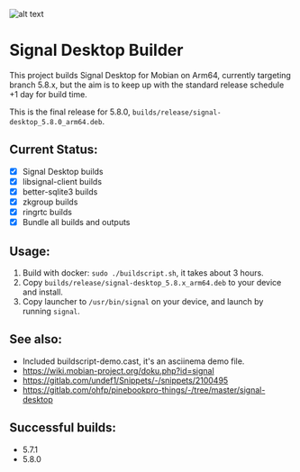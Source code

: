 ![alt text](https://signal.org/assets/header/logo-f7ef605fe417d5520d38d546b3b774b4261c75220b9904da4d8b2ffc19a761ff.png)

# Signal Desktop Builder

This project builds Signal Desktop for Mobian on Arm64, currently targeting branch 5.8.x,
but the aim is to keep up with the standard release schedule +1 day for build time.

This is the final release for 5.8.0, `builds/release/signal-desktop_5.8.0_arm64.deb`.

## Current Status:
* [x] Signal Desktop builds
* [x] libsignal-client builds
* [x] better-sqlite3 builds
* [x] zkgroup builds
* [x] ringrtc builds
* [x] Bundle all builds and outputs

## Usage:
1. Build with docker: `sudo ./buildscript.sh`, it takes about 3 hours.
2. Copy `builds/release/signal-desktop_5.8.x_arm64.deb` to your device and install.
3. Copy launcher to `/usr/bin/signal` on your device, and launch by running `signal`.

## See also:
* Included buildscript-demo.cast, it's an asciinema demo file.
* https://wiki.mobian-project.org/doku.php?id=signal
* https://gitlab.com/undef1/Snippets/-/snippets/2100495
* https://gitlab.com/ohfp/pinebookpro-things/-/tree/master/signal-desktop

## Successful builds:
* 5.7.1
* 5.8.0
